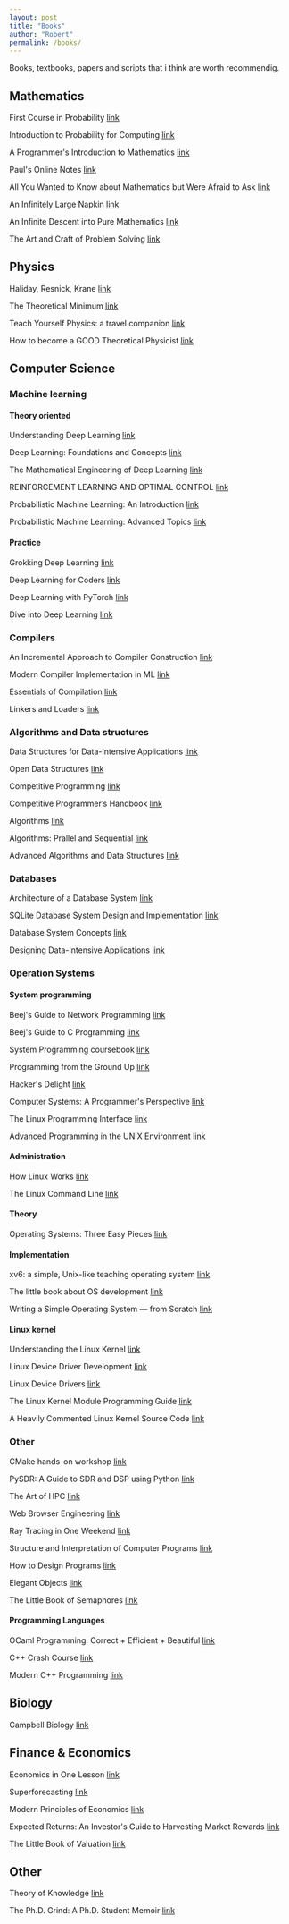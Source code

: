 ```yaml
---
layout: post
title: "Books"
author: "Robert"
permalink: /books/
---
```


Books, textbooks, papers and scripts that i think are worth recommendig. 

## Mathematics

First Course in Probability [link](https://www.amazon.com/First-Course-Probability-9th/dp/032179477X)

Introduction to Probability for Computing [link](https://www.cs.cmu.edu/~harchol/Probability/book.html)

A Programmer's Introduction to Mathematics [link](https://pimbook.org/)

Paul's Online Notes [link](https://tutorial.math.lamar.edu/)

All You Wanted to Know about Mathematics but Were Afraid to Ask [link](https://www.math.cmu.edu/~jmackey/151_128/bws_book.pdf)

An Infinitely Large Napkin [link](https://venhance.github.io/napkin/Napkin.pdf)

An Infinite Descent into Pure Mathematics [link](https://infinitedescent.xyz/dl/infdesc.pdf)

The Art and Craft of Problem Solving [link](http://www.gang.umass.edu/~franz/Paul_Zeitz_The_Art_and_Craft_of_Problem_SolvingBookosorg.pdf)

## Physics

Haliday, Resnick, Krane [link](https://www.amazon.com/Physics-1-Robert-Resnick/dp/0471320579)

The Theoretical Minimum [link](https://knzhou.github.io/writing/Minimum.pdf)

Teach Yourself Physics: a travel companion [link](https://www.amazon.com/Teach-Yourself-Physics-travel-companion/dp/3948763003)

How to become a GOOD Theoretical Physicist [link](https://www.goodtheorist.science/index.html)
## Computer Science

### Machine learning

#### Theory oriented

Understanding Deep Learning [link](https://udlbook.github.io/udlbook/)

Deep Learning: Foundations and Concepts [link](https://issuu.com/cmb321/docs/deep_learning_ebook)

The Mathematical Engineering of Deep Learning [link](https://deeplearningmath.org/)

REINFORCEMENT LEARNING AND OPTIMAL CONTROL [link](https://web.mit.edu/dimitrib/www/RLbook.html)

Probabilistic Machine Learning: An Introduction [link](https://probml.github.io/pml-book/book1.html)

Probabilistic Machine Learning: Advanced Topics [link](https://probml.github.io/pml-book/book2.html)

#### Practice

Grokking Deep Learning [link](https://www.amazon.com/Grokking-Deep-Learning-Andrew-Trask/dp/1617293709)

Deep Learning for Coders [link](https://www.amazon.com/Deep-Learning-Coders-fastai-PyTorch/dp/1492045527)

Deep Learning with PyTorch [link](https://www.manning.com/books/deep-learning-with-pytorch)

Dive into Deep Learning [link](https://d2l.ai/)

### Compilers
An Incremental Approach to Compiler Construction [link](http://scheme2006.cs.uchicago.edu/11-ghuloum.pdf)

Modern Compiler Implementation in ML [link](https://www.cs.princeton.edu/~appel/modern/ml/)

Essentials of Compilation [link](https://mitpress.mit.edu/9780262048248/essentials-of-compilation/)

Linkers and Loaders [link](https://www.amazon.com/Linkers-Kaufmann-Software-Engineering-Programming/dp/1558604960)

### Algorithms and Data structures

Data Structures for Data-Intensive Applications [link](https://cs-people.bu.edu/mathan/publications/fnt23-athanassoulis.pdf)

Open Data Structures [link](https://opendatastructures.org/)

Competitive Programming [link](https://cpbook.net/)

Competitive Programmer’s Handbook [link](https://cses.fi/book/book.pdf)

Algorithms [link](https://jeffe.cs.illinois.edu/teaching/algorithms/)

Algorithms: Prallel and Sequential [link](https://www.umut-acar.org/algorithms-book)

Advanced Algorithms and Data Structures [link](https://freecontent.manning.com/marcello-la-rocca-advanced-algorithms-and-data-structures/)

### Databases

Architecture of a Database System [link](https://dsf.berkeley.edu/papers/fntdb07-architecture.pdf)

SQLite Database System Design and Implementation [link](https://www.sqlite.org/books.html)

Database System Concepts [link](https://www.amazon.com/Database-System-Concepts-Abraham-Silberschatz/dp/1260084507)

Designing Data-Intensive Applications [link](https://www.amazon.com/Designing-Data-Intensive-Applications-Reliable-Maintainable/dp/1449373321)

### Operation Systems

#### System programming

Beej's Guide to Network Programming [link](https://beej.us/guide/bgnet/)

Beej's Guide to C Programming [link](https://beej.us/guide/bgc/)

System Programming coursebook [link](https://github.com/illinois-cs241/coursebook)

Programming from the Ground Up [link](https://www.amazon.com/Programming-Ground-Up-Jonathan-Bartlett/dp/1616100648)

Hacker's Delight [link](https://www.amazon.com/Hackers-Delight-2nd-Henry-Warren/dp/0321842685)

Computer Systems: A Programmer's Perspective [link](https://www.amazon.com/Computer-Systems-Programmers-Perspective-3rd/dp/013409266X)

The Linux Programming Interface [link](https://www.amazon.com/Linux-Programming-Interface-System-Handbook/dp/1593272200)

Advanced Programming in the UNIX Environment [link](https://www.amazon.com/Advanced-Programming-UNIX-Environment-3rd/dp/0321637739)

#### Administration

How Linux Works [link](https://www.amazon.com/How-Linux-Works-Brian-Ward/dp/1718500408)

The Linux Command Line [link](https://www.amazon.com/Linux-Command-Line-2nd-Introduction/dp/1593279523/ref=pd_bxgy_img_sccl_1/143-0695118-1847207?pd_rd_i=1593279523&psc=1)

#### Theory

Operating Systems: Three Easy Pieces [link](https://pages.cs.wisc.edu/~remzi/OSTEP/)

#### Implementation

xv6: a simple, Unix-like teaching operating system [link](https://pdos.csail.mit.edu/6.S081/2020/xv6/book-riscv-rev1.pdf)

The little book about OS development [link](https://littleosbook.github.io/)

Writing a Simple Operating System — from Scratch [link](https://www.cs.bham.ac.uk/~exr/lectures/opsys/10_11/lectures/os-dev.pdf)

#### Linux kernel

Understanding the Linux Kernel [link](https://www.amazon.com/Understanding-Linux-Kernel-Third-Daniel/dp/0596005652)

Linux Device Driver Development [link](https://www.amazon.com/Linux-Device-Driver-Development-development/dp/1803240067)

Linux Device Drivers [link](https://www.amazon.com/Linux-Device-Drivers-Jonathan-Corbet/dp/0596005903/ref=pd_sbs_sccl_3_4/143-0695118-1847207?pd_rd_i=0596005903&psc=1)

The Linux Kernel Module Programming Guide [link](https://sysprog21.github.io/lkmpg/)

A Heavily Commented Linux Kernel Source Code [link](http://www.oldlinux.org/download/ECLK-5.0-WithCover.pdf)

### Other

CMake hands-on workshop [link](https://enccs.github.io/cmake-workshop/)

PySDR: A Guide to SDR and DSP using Python [link](https://pysdr.org/)

The Art of HPC [link](https://theartofhpc.com/)

Web Browser Engineering [link](https://browser.engineering/)

Ray Tracing in One Weekend [link](https://raytracing.github.io/books/RayTracingInOneWeekend.html)

Structure and Interpretation of Computer Programs [link](https://web.mit.edu/6.001/6.037/sicp.pdf)

How to Design Programs [link](https://www.amazon.com/How-Design-Programs-Introduction-Programming/dp/0262534800/ref=pd_bxgy_img_sccl_2/143-0695118-1847207?pd_rd_i=0262534800&psc=1)

Elegant Objects [link](https://www.yegor256.com/elegant-objects.html)

The Little Book of Semaphores [link](https://greenteapress.com/wp/semaphores/)


#### Programming Languages

OCaml Programming: Correct + Efficient + Beautiful [link](https://cs3110.github.io/textbook/ocaml_programming.pdf)

C++ Crash Course [link](https://www.amazon.com/C-Crash-Course-Josh-Lospinoso/dp/1593278888)

Modern C++ Programming [link](https://github.com/federico-busato/Modern-CPP-Programming)

## Biology

Campbell Biology [link](https://www.amazon.com/Campbell-Biology-11th-Lisa-Urry/dp/0134093410/ref=pd_bxgy_img_sccl_1/143-0695118-1847207?pd_rd_i=0134093410&psc=1)

## Finance & Economics

Economics in One Lesson [link](https://www.amazon.com/Economics-One-Lesson-Shortest-Understand/dp/0517548232)

Superforecasting [link](https://www.amazon.com/Superforecasting-Science-Prediction-TETLOCK-GARDNER/dp/1847947158)

Modern Principles of Economics [link](https://www.amazon.com/Modern-Principles-Economics-Tyler-Cowen/dp/1429278390)

Expected Returns: An Investor's Guide to Harvesting Market Rewards [link](https://www.amazon.com/Expected-Returns-Investors-Harvesting-Rewards/dp/1119990726)

The Little Book of Valuation [link](https://www.amazon.com/Little-Book-Valuation-Company-Profit/dp/1118004779)

## Other

Theory of Knowledge [link](https://www.amazon.com/Theory-Knowledge-Third-Nicholas-Alchin/dp/1471804151)

The Ph.D. Grind: A Ph.D. Student Memoir [link](https://www.goodreads.com/en/book/show/15731248)